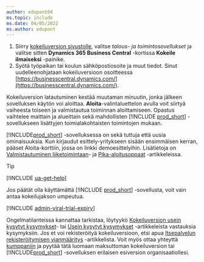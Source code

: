 ```yaml
---
author: edupont04
ms.topic: include
ms.date: 04/05/2022
ms.author: edupont
---
```

1. Siirry [kokeiluversion sivustolle](https://go.microsoft.com/fwlink/?linkid=847861), valitse *talous- ja toimintosovellukset* ja valitse sitten **Dynamics 365 Business Central** -kortissa **Kokeile ilmaiseksi** -painike.  
2. Syötä työpaikan tai koulun sähköpostiosoite ja muut tiedot. Sinut uudelleenohjataan kokeiluversioon osoitteessa [https://businesscentral.dynamics.com/](https://businesscentral.dynamics.com/).  

Kokeiluversion latautuminen kestää muutaman minuutin, jonka jälkeen sovelluksen käytön voi aloittaa. **Aloita**-valintaluettelon avulla voit siirtyä vaiheesta toiseen ja valmistautua toiminnan aloittamiseen. Opastus vaihtelee maittain ja alueittain sekä mahdollisten [!INCLUDE [prod_short](prod_short.md)] -sovellukseen lisättyjen toimialakohtaisten toimintojen mukaan.  

[!INCLUDE[prod_short](prod_short.md)] -sovelluksessa on sekä tuttuja että uusia ominaisuuksia. Kun kirjaudut esittely-yritykseen sisään ensimmäisen kerran, pääset Aloita-korttiin, jossa on linkki demoesittelyihin. Lisätietoja on [Valmistautuminen liiketoimintaan](../ui-get-ready-business.md)- ja [Pika-aloitusoppaat](../quick-start-business-central.md) -artikkeleissa.  

> [!TIP]
> [!INCLUDE [ua-get-help](ua-get-help.md)]

Jos päätät olla käyttämättä [!INCLUDE [prod_short](prod_short.md)] -sovellusta, voit vain antaa kokeilujakson umpeutua.  

[!INCLUDE [admin-viral-trial-expiry](admin-viral-trial-expiry.md)]

Ongelmatilanteissa kannattaa tarkistaa, löytyykö [Kokeiluversion usein kysytyt kysymykset](../trial-faq.md)- tai [Usein kysytyt kysymykset](../across-faq.yml) -artikkeleista vastauksia kysymyksiin. Jos et voi rekisteröityä kokeiluversioon, etsi apua [Itsepalvelun rekisteröitymisen vianmääritys](../ui-troubleshoot-self-signup.md) -artikkelista. Voit myös ottaa yhteyttä [kumppaniin](/dynamics365/business-central/across-faq#how-do-i-find-a-reselling-partner) ja pyytää tätä luomaan maksuttoman kokeiluversion tai [!INCLUDE[prod_short](prod_short.md)] -sovelluksen erilaisen esiversion organisaatiollesi.  
